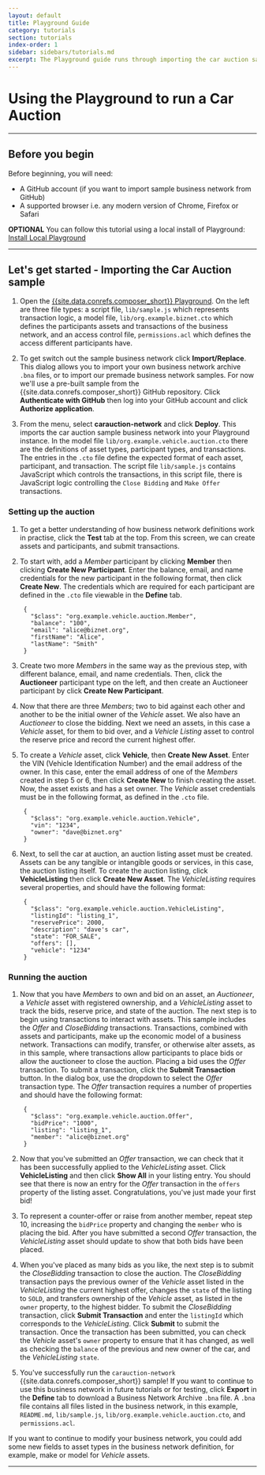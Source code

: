 ```yaml
---
layout: default
title: Playground Guide
category: tutorials
section: tutorials
index-order: 1
sidebar: sidebars/tutorials.md
excerpt: The Playground guide runs through importing the car auction sample business network. In this guide, you'll create participants, assets, and transactions; set up and run the auction, and verify that the transactions worked correctly. If you want to run the playground guide locally [**install the Playground locally**](../installing/using-playground-locally.html) first, then use the playground guide.
---
```


# Using the Playground to run a Car Auction

---

## Before you begin

Before beginning, you will need:

* A GitHub account (if you want to import sample business network from GitHub)
* A supported browser i.e. any modern version of Chrome, Firefox or Safari

**OPTIONAL** You can follow this tutorial using a local install of Playground: [Install Local Playground](../installing/using-playground-locally.html)

---
## Let's get started - Importing the Car Auction sample

1. Open the [{{site.data.conrefs.composer_short}} Playground](https://composer-playground.mybluemix.net). On the left are three file types: a script file, `lib/sample.js` which represents transaction logic, a model file, `lib/org.example.biznet.cto` which defines the participants assets and transactions of the business network, and an access control file, `permissions.acl` which defines the access different participants have.

2. To get switch out the sample business network click **Import/Replace**. This dialog allows you to import your own business network archive `.bna` files, or to import our premade business network samples. For now we'll use a pre-built sample from the {{site.data.conrefs.composer_short}} GitHub repository. Click **Authenticate with GitHub** then log into your GitHub account and click **Authorize application**.

3. From the menu, select **carauction-network** and click **Deploy**. This imports the car auction sample business network into your Playground instance. In the model file `lib/org.example.vehicle.auction.cto` there are the definitions of asset types, participant types, and transactions. The entries in the `.cto` file define the expected format of each asset, participant, and transaction. The script file `lib/sample.js` contains JavaScript
which controls the transactions, in this script file, there is JavaScript logic controlling the `Close Bidding` and `Make Offer` transactions.

### Setting up the auction

1. To get a better understanding of how business network definitions work in practise, click the **Test** tab at the top. From this screen, we can create assets and participants, and submit transactions.

2. To start with, add a *Member* participant by clicking **Member** then clicking **Create New Participant**. Enter the balance, email, and name credentials for the new participant in the following format, then click **Create New**. The credentials which are required for each participant are defined in the `.cto` file viewable in the **Define** tab.

        {
          "$class": "org.example.vehicle.auction.Member",
          "balance": "100",
          "email": "alice@biznet.org",
          "firstName": "Alice",
          "lastName": "Smith"
        }

3. Create two more *Members* in the same way as the previous step, with different balance, email, and name credentials. Then, click the **Auctioneer** participant type on the left, and then create an Auctioneer participant by click **Create New Participant**.

4. Now that there are three *Members*; two to bid against each other and another to be the initial owner of the *Vehicle* asset. We also have an *Auctioneer* to close the bidding. Next we need an assets, in this case a *Vehicle* asset, for them to bid over, and a *Vehicle Listing* asset to control the reserve price and record the current highest offer.

5. To create a *Vehicle* asset, click **Vehicle**, then **Create New Asset**. Enter the VIN (Vehicle Identification Number) and the email address of the owner. In this case, enter the email address of one of the *Members* created in step 5 or 6, then click **Create New** to finish creating the asset. Now, the asset exists and has a set owner. The *Vehicle* asset credentials must be in the following format, as defined in the `.cto` file.

        {
          "$class": "org.example.vehicle.auction.Vehicle",
          "vin": "1234",
          "owner": "dave@biznet.org"
        }

6. Next, to sell the car at auction, an auction listing asset must be created. Assets can be any tangible or intangible goods or services, in this case, the auction listing itself. To create the auction listing, click **VehicleListing** then click **Create New Asset**. The *VehicleListing* requires several properties, and should have the following format:

        {
          "$class": "org.example.vehicle.auction.VehicleListing",
          "listingId": "listing_1",
          "reservePrice": 2000,
          "description": "dave's car",
          "state": "FOR_SALE",
          "offers": [],
          "vehicle": "1234"
        }

### Running the auction

1. Now that you have *Members* to own and bid on an asset, an *Auctioneer*, a *Vehicle* asset with registered ownership, and a *VehicleListing* asset to track the bids, reserve price, and state of the auction. The next step is to begin using transactions to interact with assets. This sample includes the *Offer* and *CloseBidding* transactions. Transactions, combined with assets and participants, make up the economic model of a business network. Transactions can modify, transfer, or otherwise alter assets, as in this sample, where transactions allow participants to place bids or allow the auctioneer to close the auction. Placing a bid uses the *Offer* transaction. To submit a transaction, click the **Submit Transaction** button. In the dialog box, use the dropdown to select the *Offer* transaction type. The *Offer* transaction requires a number of properties and should have the following format:

        {
          "$class": "org.example.vehicle.auction.Offer",
          "bidPrice": "1000",
          "listing": "listing_1",
          "member": "alice@biznet.org"
        }

2. Now that you've submitted an *Offer* transaction, we can check that it has been successfully applied to the *VehicleListing* asset. Click **VehicleListing** and then click **Show All** in your listing entry. You should see that there is now an entry for the *Offer* transaction in the `offers` property of the listing asset. Congratulations, you've just made your first bid!

3. To represent a counter-offer or raise from another member, repeat step 10, increasing the `bidPrice` property and changing the `member` who is placing the bid. After you have submitted a second *Offer* transaction, the *VehicleListing* asset should update to show that both bids have been placed.

4. When you've placed as many bids as you like, the next step is to submit the *CloseBidding* transaction to close the auction. The *CloseBidding* transaction pays the previous owner of the *Vehicle* asset listed in the *VehicleListing* the current highest offer, changes the `state` of the listing to `SOLD`, and transfers ownership of the *Vehicle* asset, as listed in the `owner` property, to the highest bidder. To submit the *CloseBidding* transaction, click **Submit Transaction** and enter the `listingId` which corresponds to the *VehicleListing*. Click **Submit** to submit the transaction. Once the transaction has been submitted, you can check the *Vehicle* asset's `owner` property to ensure that it has changed, as well as checking the `balance` of the previous and new owner of the car, and the *VehicleListing* `state`.

5. You've successfully run the `carauction-network` {{site.data.conrefs.composer_short}} sample! If you want to continue to use this business network in future tutorials or for testing, click **Export** in the **Define** tab to download a Business Network Archive `.bna` file. A `.bna` file contains all files listed in the business network, in this example, `README.md`, `lib/sample.js`, `lib/org.example.vehicle.auction.cto`, and `permissions.acl`.

If you want to continue to modify your business network, you could add some new fields to asset types in the business network definition, for example, make or model for *Vehicle* assets.

---
